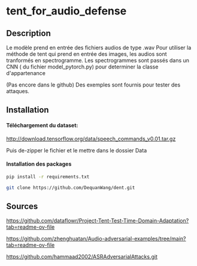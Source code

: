 # tent_for_audio_defense


## Description

Le modèle prend en entrée des fichiers audios de type .wav
Pour utiliser la méthode de tent qui prend en entrée des images, les audios sont tranformés en spectrogramme. Les spectrogrammes sont passés dans un CNN ( du fichier model_pytorch.py) pour determiner la classe d'appartenance

(Pas encore dans le github) Des exemples sont fournis pour tester des attaques.

## Installation 
#### Téléchargement du dataset:
http://download.tensorflow.org/data/speech_commands_v0.01.tar.gz

Puis de-zipper le fichier et le mettre dans le dossier Data

#### Installation des packages
```bash
pip install -r requirements.txt
```

```bash
git clone https://github.com/DequanWang/dent.git
```

## Sources
https://github.com/dataflowr/Project-Tent-Test-Time-Domain-Adaptation?tab=readme-ov-file

https://github.com/zhenghuatan/Audio-adversarial-examples/tree/main?tab=readme-ov-file

https://github.com/hammaad2002/ASRAdversarialAttacks.git
